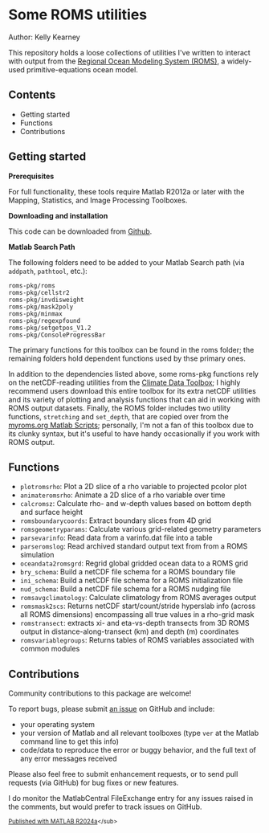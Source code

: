 
# Some ROMS utilities


Author: Kelly Kearney


This repository holds a loose collections of utilities I've written to interact with output from the [Regional Ocean Modeling System (ROMS)](https://www.myroms.org), a widely-used primitive-equations ocean model.



## Contents

            
- Getting started        
- Functions        
- Contributions

## Getting started


**Prerequisites**


For full functionality, these tools require Matlab R2012a or later with the Mapping, Statistics, and Image Processing Toolboxes.


**Downloading and installation**


This code can be downloaded from [Github](https://github.com/kakearney/roms-pkg/).


**Matlab Search Path**


The following folders need to be added to your Matlab Search path (via `addpath`, `pathtool`, etc.):



```
roms-pkg/roms
roms-pkg/cellstr2
roms-pkg/invdisweight
roms-pkg/mask2poly
roms-pkg/minmax
roms-pkg/regexpfound
roms-pkg/setgetpos_V1.2
roms-pkg/ConsoleProgressBar
```


The primary functions for this toolbox can be found in the roms folder; the remaining folders hold dependent functions used by thse primary ones.


In addition to the dependencies listed above, some roms-pkg functions rely on the netCDF-reading utilities from the [Climate Data Toolbox](https://github.com/chadagreene/CDT); I highly recommend users download this entire toolbox for its extra netCDF utilities and its variety of plotting and analysis functions that can aid in working with ROMS output datasets. Finally, the ROMS folder includes two utility functions, `stretching` and `set_depth`, that are copied over from the [myroms.org Matlab Scripts](https://www.myroms.org/wiki/Matlab_Scripts); personally, I'm not a fan of this toolbox due to its clunky syntax, but it's useful to have handy occasionally if you work with ROMS output.



## Functions



  - `plotromsrho`: Plot a 2D slice of a rho variable to projected pcolor plot
  - `animateromsrho`: Animate a 2D slice of a rho variable over time
  - `calcromsz`: Calculate rho- and w-depth values based on bottom depth and surface height
  - `romsboundarycoords`: Extract boundary slices from 4D grid
  - `romsgeometryparams`: Calculate various grid-related geometry parameters
  - `parsevarinfo`: Read data from a varinfo.dat file into a table
  - `parseromslog`: Read archived standard output text from from a ROMS simulation
  - `oceandata2romsgrd`: Regrid global gridded ocean data to a ROMS grid
  - `bry_schema`: Build a netCDF file schema for a ROMS boundary file
  - `ini_schema`: Build a netCDF file schema for a ROMS initialization file
  - `nud_schema`: Build a netCDF file schema for a ROMS nudging file
  - `romsavgclimatology`: Calculate climatology from ROMS averages output
  - `romsmask2scs`: Returns netCDF start/count/stride hyperslab info (across all ROMS dimensions) encompassing all true values in a rho-grid mask
  - `romstransect`: extracts xi- and eta-vs-depth transects from 3D ROMS output in distance-along-transect (km) and depth (m) coordinates
  - `romsvariablegroups`: Returns tables of ROMS variables associated with common modules


## Contributions


Community contributions to this package are welcome!


To report bugs, please submit [an issue](https://github.com/kakearney/example-pkg/issues) on GitHub and include:



  - your operating system
  - your version of Matlab and all relevant toolboxes (type `ver` at the Matlab command line to get this info)
  - code/data to reproduce the error or buggy behavior, and the full text of any error messages received

Please also feel free to submit enhancement requests, or to send pull requests (via GitHub) for bug fixes or new features.


I do monitor the MatlabCentral FileExchange entry for any issues raised in the comments, but would prefer to track issues on GitHub.



<sub>[Published with MATLAB R2024a]("http://www.mathworks.com/products/matlab/")</sub>

